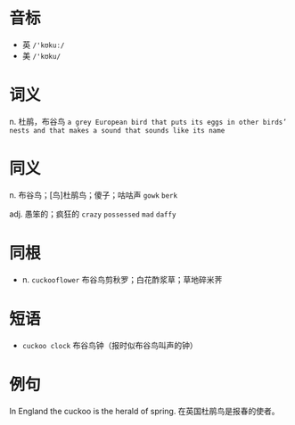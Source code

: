 # 音标

- 英 `/'kʊkuː/`
- 美 `/'kʊku/`

# 词义

n. 杜鹃，布谷鸟
`a grey European bird that puts its eggs in other birds’  nests and that makes a sound that sounds like its name`

# 同义

n. 布谷鸟；[鸟]杜鹃鸟；傻子；咕咕声
`gowk` `berk`

adj. 愚笨的；疯狂的
`crazy` `possessed` `mad` `daffy`

# 同根

- n. `cuckooflower` 布谷鸟剪秋罗；白花酢浆草；草地碎米荠

# 短语

- `cuckoo clock` 布谷鸟钟（报时似布谷鸟叫声的钟）

# 例句

In England the cuckoo is the herald of spring.
在英国杜鹃鸟是报春的使者。


